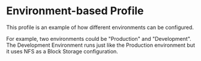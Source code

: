 # Environment-based Profile

This profile is an example of how different environments can be configured.

For example, two environments could be "Production" and "Development". The Development Environment runs just like the Production environment but it uses NFS as a Block Storage configuration.
